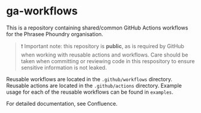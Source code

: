 # ga-workflows

This is a repository containing shared/common GitHub Actions workflows for the Phrasee Phoundry organisation.

> ❗ Important note: this repository is **public**, as is required by GitHub when working with reusable actions and workflows. Care should be taken when committing or reviewing code in this respository to ensure sensitive information is not leaked.

Reusable workflows are located in the `.github/workflows` directory. Reusable actions are located in the `.github/actions` directory. Example usage for each of the reusable workflows can be found in `examples`.

For detailed documentation, see Confluence.